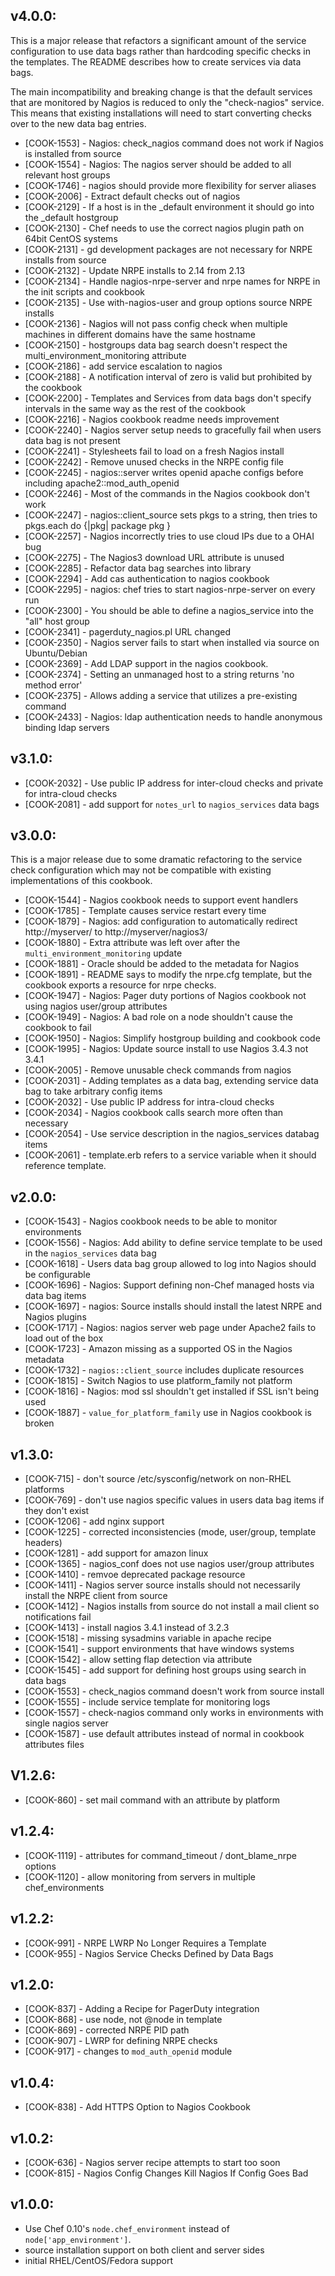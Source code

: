 ## v4.0.0:

This is a major release that refactors a significant amount of the
service configuration to use data bags rather than hardcoding specific
checks in the templates. The README describes how to create services
via data bags.

The main incompatibility and breaking change is that the default
services that are monitored by Nagios is reduced to only the
"check-nagios" service. This means that existing installations will
need to start converting checks over to the new data bag entries.

* [COOK-1553] - Nagios: check_nagios command does not work if Nagios
  is installed from source
* [COOK-1554] - Nagios: The nagios server should be added to all
  relevant host groups
* [COOK-1746] - nagios should provide more flexibility for server
  aliases
* [COOK-2006] - Extract default checks out of nagios
* [COOK-2129] - If a host is in the _default environment it should go
  into the _default hostgroup
* [COOK-2130] - Chef needs to use the correct nagios plugin path on
  64bit CentOS systems
* [COOK-2131] - gd development packages are not necessary for NRPE
  installs from source
* [COOK-2132] - Update NRPE installs to 2.14 from 2.13
* [COOK-2134] - Handle nagios-nrpe-server and nrpe names for NRPE in
  the init scripts and cookbook
* [COOK-2135] - Use with-nagios-user and group options source NRPE
  installs
* [COOK-2136] - Nagios will not pass config check when multiple
  machines in different domains have the same hostname
* [COOK-2150] - hostgroups data bag search doesn't respect the
  multi_environment_monitoring attribute
* [COOK-2186] - add service escalation to nagios
* [COOK-2188] - A notification interval of zero is valid but
  prohibited by the cookbook
* [COOK-2200] - Templates and Services from data bags don't specify
  intervals in the same way as the rest of the cookbook
* [COOK-2216] - Nagios cookbook readme needs improvement
* [COOK-2240] - Nagios server setup needs to gracefully fail when
  users data bag is not present
* [COOK-2241] - Stylesheets fail to load on a fresh Nagios install
* [COOK-2242] - Remove unused checks in the NRPE config file
* [COOK-2245] - nagios::server writes openid apache configs before
  including apache2::mod_auth_openid
* [COOK-2246] - Most of the commands in the Nagios cookbook don't work
* [COOK-2247] - nagios::client_source sets pkgs to a string, then
  tries to pkgs.each do {|pkg| package pkg }
* [COOK-2257] - Nagios incorrectly tries to use cloud IPs due to a
  OHAI bug
* [COOK-2275] - The Nagios3 download URL attribute is unused
* [COOK-2285] - Refactor data bag searches into library
* [COOK-2294] - Add cas authentication to nagios cookbook
* [COOK-2295] - nagios: chef tries to start nagios-nrpe-server on
  every run
* [COOK-2300] - You should be able to define a nagios_service into the
  "all" host group
* [COOK-2341] - pagerduty_nagios.pl URL changed
* [COOK-2350] - Nagios server fails to start when installed via source
  on Ubuntu/Debian
* [COOK-2369] - Add LDAP support in the nagios cookbook.
* [COOK-2374] - Setting an unmanaged host to a string returns 'no
  method error'
* [COOK-2375] - Allows adding a service that utilizes a pre-existing
  command
* [COOK-2433] - Nagios: ldap authentication needs to handle anonymous
  binding ldap servers

## v3.1.0:

* [COOK-2032] - Use public IP address for inter-cloud checks and
  private for intra-cloud checks
* [COOK-2081] - add support for `notes_url` to `nagios_services` data
  bags

## v3.0.0:

This is a major release due to some dramatic refactoring to the
service check configuration which may not be compatible with existing
implementations of this cookbook.

* [COOK-1544] - Nagios cookbook needs to support event handlers
* [COOK-1785] - Template causes service restart every time
* [COOK-1879] - Nagios: add configuration to automatically redirect
  http://myserver/ to http://myserver/nagios3/
* [COOK-1880] - Extra attribute was left over after the
  `multi_environment_monitoring` update
* [COOK-1881] - Oracle should be added to the metadata for Nagios
* [COOK-1891] - README says to modify the nrpe.cfg template, but the
  cookbook exports a resource for nrpe checks.
* [COOK-1947] - Nagios: Pager duty portions of Nagios cookbook not
  using nagios user/group attributes
* [COOK-1949] - Nagios: A bad role on a node shouldn't cause the
  cookbook to fail
* [COOK-1950] - Nagios: Simplify hostgroup building and cookbook code
* [COOK-1995] - Nagios: Update source install to use Nagios 3.4.3 not
  3.4.1
* [COOK-2005] - Remove unusable check commands from nagios
* [COOK-2031] - Adding templates as a data bag, extending service data
  bag to take arbitrary config items
* [COOK-2032] - Use public IP address for intra-cloud checks
* [COOK-2034] - Nagios cookbook calls search more often than necessary
* [COOK-2054] - Use service description in the nagios_services databag
  items
* [COOK-2061] - template.erb refers to a service variable when it
  should reference template.

## v2.0.0:

* [COOK-1543] - Nagios cookbook needs to be able to monitor environments
* [COOK-1556] - Nagios: Add ability to define service template to be used in the
  `nagios_services` data bag
* [COOK-1618] - Users data bag group allowed to log into Nagios should
  be configurable
* [COOK-1696] - Nagios: Support defining non-Chef managed hosts via
  data bag items
* [COOK-1697] - nagios: Source installs should install the latest NRPE
  and Nagios plugins
* [COOK-1717] - Nagios: nagios server web page under Apache2 fails to
  load out of the box
* [COOK-1723] - Amazon missing as a supported OS in the Nagios metadata
* [COOK-1732] - `nagios::client_source` includes duplicate resources
* [COOK-1815] - Switch Nagios to use platform_family not platform
* [COOK-1816] - Nagios: mod ssl shouldn't get installed if SSL isn't being used
* [COOK-1887] - `value_for_platform_family` use in Nagios cookbook is
  broken

## v1.3.0:

* [COOK-715] - don't source /etc/sysconfig/network on non-RHEL
  platforms
* [COOK-769] - don't use nagios specific values in users data bag
  items if they don't exist
* [COOK-1206] - add nginx support
* [COOK-1225] - corrected inconsistencies (mode, user/group, template
  headers)
* [COOK-1281] - add support for amazon linux
* [COOK-1365] - nagios_conf does not use nagios user/group attributes
* [COOK-1410] - remvoe deprecated package resource
* [COOK-1411] - Nagios server source installs should not necessarily
  install the NRPE client from source
* [COOK-1412] - Nagios installs from source do not install a mail
  client so notifications fail
* [COOK-1413] - install nagios 3.4.1 instead of 3.2.3
* [COOK-1518] - missing sysadmins variable in apache recipe
* [COOK-1541] - support environments that have windows systems
* [COOK-1542] - allow setting flap detection via attribute
* [COOK-1545] - add support for defining host groups using search in
  data bags
* [COOK-1553] - check_nagios command doesn't work from source install
* [COOK-1555] - include service template for monitoring logs
* [COOK-1557] - check-nagios command only works in environments with
  single nagios server
* [COOK-1587] - use default attributes instead of normal in cookbook
  attributes files

## V1.2.6:

* [COOK-860] - set mail command with an attribute by platform

## v1.2.4:

* [COOK-1119] - attributes for command_timeout / dont_blame_nrpe options
* [COOK-1120] - allow monitoring from servers in multiple chef_environments

## v1.2.2:

* [COOK-991] - NRPE LWRP No Longer Requires a Template
* [COOK-955] - Nagios Service Checks Defined by Data Bags

## v1.2.0:

* [COOK-837] - Adding a Recipe for PagerDuty integration
* [COOK-868] - use node, not @node in template
* [COOK-869] - corrected NRPE PID path
* [COOK-907] - LWRP for defining NRPE checks
* [COOK-917] - changes to `mod_auth_openid` module

## v1.0.4:

* [COOK-838] - Add HTTPS Option to Nagios Cookbook

## v1.0.2:

* [COOK-636] - Nagios server recipe attempts to start too soon
* [COOK-815] - Nagios Config Changes Kill Nagios If Config Goes Bad

## v1.0.0:

* Use Chef 0.10's `node.chef_environment` instead of `node['app_environment']`.
* source installation support on both client and server sides
* initial RHEL/CentOS/Fedora support

